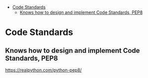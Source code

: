 <!-- TOC -->
* [Code Standards](#code-standards)
  * [Knows how to design and implement Code Standards, PEP8](#knows-how-to-design-and-implement-code-standards-pep8)
<!-- TOC -->

# Code Standards

## Knows how to design and implement Code Standards, PEP8

https://realpython.com/python-pep8/
